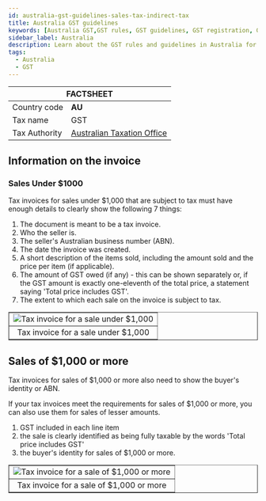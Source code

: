 ```yaml
---
id: australia-gst-guidelines-sales-tax-indirect-tax
title: Australia GST guidelines 
keywords: [Australia GST,GST rules, GST guidelines, GST registration, GST filing, Australia tax laws, GST compliance, GST for businesses, HMRC]
sidebar_label: Australia
description: Learn about the GST rules and guidelines in Australia for businesses with our comprehensive country guide. From registration to filing returns, our article covers everything you need to know to stay compliant with Australia tax laws.
tags:
  - Australia
  - GST
---
```


<table>
  <thead>
    <tr>
      <th colspan="2">FACTSHEET</th>
    </tr>
  </thead>
  <tbody>
    <tr>
      <td>Country code</td>
      <td><b>AU</b></td>
    </tr>
     <tr>
      <td>Tax name</td>
      <td>GST</td>
    </tr>
    <tr>
      <td>Tax Authority</td>
      <td> <a href="https://www.ato.gov.au/">Australian Taxation Office </a></td>
    </tr>
  </tbody>
</table>


## Information on the invoice 

### Sales Under $1000

Tax invoices for sales under $1,000 that are subject to tax must have enough details to clearly show the following 7 things:

1. The document is meant to be a tax invoice.
2. Who the seller is.
3. The seller's Australian business number (ABN).
4. The date the invoice was created.
5. A short description of the items sold, including the amount sold and the price per item (if applicable).
6. The amount of GST owed (if any) - this can be shown separately or, if the GST amount is exactly one-eleventh of the total price, a statement saying 'Total price includes GST'.
7. The extent to which each sale on the invoice is subject to tax.

<table align="center" border="1px" border-color="#dedede"><tr><td>
  <img src="/docs/img/tax-invoice-for-a-sale-under-1000.gif" alt="Tax invoice for a sale under $1,000"/>
  </td></tr>
  <tr><td align="center">Tax invoice for a sale under $1,000</td></tr>
</table>


## Sales of $1,000 or more

Tax invoices for sales of $1,000 or more also need to show the buyer's identity or ABN.

If your tax invoices meet the requirements for sales of $1,000 or more, you can also use them for sales of lesser amounts.

1. GST included in each line item
2. the sale is clearly identified as being fully taxable by the words 'Total price includes GST'
3. the buyer's identity for sales of $1,000 or more.

<table align="center" border="1px" border-color="#dedede"><tr><td>
  <img src="tax-invoice-for-a-sale-of-1000-or-more.gif" alt="Tax invoice for a sale of $1,000 or more"/>
  </td></tr>
  <tr><td align="center">Tax invoice for a sale of $1,000 or more</td></tr>
</table>

